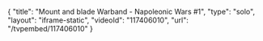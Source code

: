 {
    "title": "Mount and blade Warband - Napoleonic Wars #1",
    "type": "solo",
    "layout": "iframe-static",
    "videoId": "117406010",
    "url": "\/tvpembed\/117406010"
}
